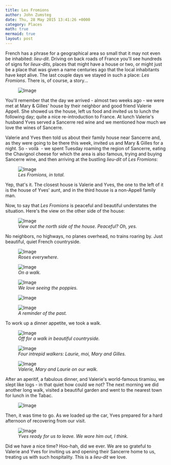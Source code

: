 ```yaml
---
title: Les Fromions
author: John Zumsteg
date: Thu, 28 May 2015 13:41:26 +0000
category: Places
math: true
mermaid: true
layout: post
---
```

French has a phrase for a geographical area so small that it may not even be inhabited: *lieu-dit*. Driving on back roads of France you'll see hundreds of signs for *lieux-dits*, places that might have a house or two, or might just be a place that was given a name centuries ago that the local inhabitants have kept alive. The last couple days we stayed in such a place: *Les Fromions*. There is, of course, a story...

<figure>
	<img src="{{"/assets/images/2015/05/DSC05002_20150527-1024x768.jpg" | prepend: site.baseurl | prepend: site.url }}" alt="Image" />
	<figcaption></figcaption>
</figure>



You'll remember that the day we arrived - almost two weeks ago - we were met at Mary &amp; Gilles' house by their neighbor and good friend Valerie Appell. She showed us the house, left us food and invited us to lunch the following day; quite a nice re-introduction to France. At lunch Valerie's husband Yves served a Sancerre red wine and we mentioned how much we love the wines of Sancerre.

Valerie and Yves then told us about their family house near Sancerre and, as they were going to be there this week, invited us and Mary &amp; Gilles for a night. So - voilà  - we spent Tuesday roaming the region of Sancerre, eating the Chavignol cheese for which the area is also famous, trying and buying Sancerre wine, and then arriving at the bustling *lieu-dit* of *Les Fromions*:

<figure>
	<img src="{{"/assets/images/2015/05/DSC04905_20150526.jpg" | prepend: site.baseurl | prepend: site.url }}" alt="Image" />
	<figcaption><em>Les Fromions, in total.</em></figcaption>
</figure>



Yep, that's it. The closest house is Valerie and Yves, the one to the left of it is the house of Yves' aunt, and in the third house is a non-Appell family man.

Now, to say that *Les Fromions* is peaceful and beautiful understates the situation. Here's the view on the other side of the house:

<figure>
	<img src="{{"/assets/images/2015/05/DSC04909_20150526.jpg" | prepend: site.baseurl | prepend: site.url }}" alt="Image" />
	<figcaption><em>View out the north side of the house. Peaceful? Oh, yes.</em></figcaption>
</figure>



No neighbors, no highways, no planes overhead, no trains roaring by. Just beautiful, quiet French countryside.

<figure>
	<img src="{{"/assets/images/2015/05/DSC04977_20150527.jpg" | prepend: site.baseurl | prepend: site.url }}" alt="Image" />
	<figcaption><em>Roses everywhere.</em></figcaption>
</figure>



<figure>
	<img src="{{"/assets/images/2015/05/DSC04950_20150527.jpg" | prepend: site.baseurl | prepend: site.url }}" alt="Image" />
	<figcaption><em>On a walk.</em></figcaption>
</figure>



<figure>
	<img src="{{"/assets/images/2015/05/DSC04943_20150527.jpg" | prepend: site.baseurl | prepend: site.url }}" alt="Image" />
	<figcaption><em>We love seeing the poppies.</em></figcaption>
</figure>



<figure>
	<img src="{{"/assets/images/2015/05/DSC04941_20150527-768x1024.jpg" | prepend: site.baseurl | prepend: site.url }}" alt="Image" />
	<figcaption></figcaption>
</figure>



<figure>
	<img src="{{"/assets/images/2015/05/DSC04911_20150526.jpg" | prepend: site.baseurl | prepend: site.url }}" alt="Image" />
	<figcaption><em>A reminder of the past.</em></figcaption>
</figure>



To work up a dinner appetite, we took a walk.

<figure>
	<img src="{{"/assets/images/2015/05/DSC04915_20150526.jpg" | prepend: site.baseurl | prepend: site.url }}" alt="Image" />
	<figcaption><em>Off for a walk in beautiful countryside.</em></figcaption>
</figure>



<figure>
	<img src="{{"/assets/images/2015/05/DSC04916_20150526.jpg" | prepend: site.baseurl | prepend: site.url }}" alt="Image" />
	<figcaption><em>Four intrepid walkers: Laurie, moi, Mary and Gilles.</em></figcaption>
</figure>



<figure>
	<img src="{{"/assets/images/2015/05/DSC04924_20150526.jpg" | prepend: site.baseurl | prepend: site.url }}" alt="Image" />
	<figcaption><em>Valerie, Mary and Laurie on our walk.</em></figcaption>
</figure>



After an aperitif, a fabulous dinner, and Valerie's world-famous tiramisu, we slept like logs - in that quiet how could we not? The next morning we did another long walk, visited a beautiful garden and went to the nearest town for lunch in the Tabac.

<figure>
	<img src="{{"/assets/images/2015/05/DSC05012_20150527-1024x540.jpg" | prepend: site.baseurl | prepend: site.url }}" alt="Image" />
	<figcaption></figcaption>
</figure>



Then, it was time to go. As we loaded up the car, Yves prepared for a hard afternoon of recovering from our visit.

<figure>
	<img src="{{"/assets/images/2015/05/DSC05022_20150527.jpg" | prepend: site.baseurl | prepend: site.url }}" alt="Image" />
	<figcaption><em>Yves ready for us to leave. We wore him out, I think.</em></figcaption>
</figure>



Did we have a nice time? Hoo-hah, did we ever. We are so grateful to Valerie and Yves for inviting us and opening their Sancerre home to us, treating us with such hospitality. This is a *lieu-dit* we love.
